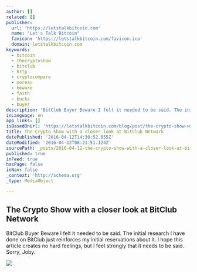 ```yaml
---
author: []
related: []
publisher:
  url: 'https://letstalkbitcoin.com'
  name: "Let's Talk Bitcoin"
  favicon: 'https://letstalkbitcoin.com/favicon.ico'
  domain: letstalkbitcoin.com
keywords:
  - bitcoin
  - thecryptoshow
  - bitclub
  - http
  - cryptocompare
  - moreau
  - beware
  - faith
  - bucks
  - buyer
description: 'BitClub Buyer Beware I felt it needed to be said. The initial research I have done on BitClub just reinforces my initial reservations about it. I hope this article creates no hard feelings, but I feel strongly that it needs to be said. Sorry, Joby.'
inLanguage: en
app_links: []
isBasedOnUrl: 'https://letstalkbitcoin.com/blog/post/the-crypto-show-with-a-closer-look-at-bitclub-network'
title: The Crypto Show with a closer look at BitClub Network
datePublished: '2016-04-12T14:30:52.655Z'
dateModified: '2016-04-12T08:21:51.124Z'
sourcePath: _posts/2016-04-12-the-crypto-show-with-a-closer-look-at-bitclub-network.md
published: true
inFeed: true
hasPage: false
inNav: false
_context: 'http://schema.org'
_type: MediaObject

---
```

<article style=""><h1>The Crypto Show with a closer look at BitClub Network</h1><p>BitClub Buyer Beware I felt it needed to be said. The initial research I have done on BitClub just reinforces my initial reservations about it. I hope this article creates no hard feelings, but I feel strongly that it needs to be said. Sorry, Joby.</p><img src="https://letstalkbitcoin.com/files/blogs/1748-f08ae08ef6177c23dbfe77904d25b7f6a0ca767d0f21dac5fac40342672080e2.jpg" /></article>